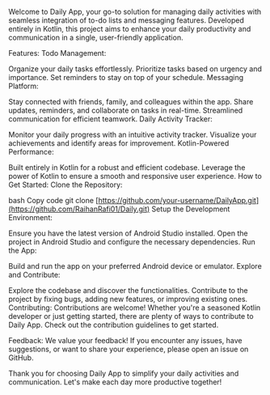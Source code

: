 
Welcome to Daily App, your go-to solution for managing daily activities with seamless integration of to-do lists and messaging features. Developed entirely in Kotlin, this project aims to enhance your daily productivity and communication in a single, user-friendly application.

Features:
Todo Management:

Organize your daily tasks effortlessly.
Prioritize tasks based on urgency and importance.
Set reminders to stay on top of your schedule.
Messaging Platform:

Stay connected with friends, family, and colleagues within the app.
Share updates, reminders, and collaborate on tasks in real-time.
Streamlined communication for efficient teamwork.
Daily Activity Tracker:

Monitor your daily progress with an intuitive activity tracker.
Visualize your achievements and identify areas for improvement.
Kotlin-Powered Performance:

Built entirely in Kotlin for a robust and efficient codebase.
Leverage the power of Kotlin to ensure a smooth and responsive user experience.
How to Get Started:
Clone the Repository:

bash
Copy code
git clone [https://github.com/your-username/DailyApp.git](https://github.com/RaihanRafi01/Daily.git)
Setup the Development Environment:

Ensure you have the latest version of Android Studio installed.
Open the project in Android Studio and configure the necessary dependencies.
Run the App:

Build and run the app on your preferred Android device or emulator.
Explore and Contribute:

Explore the codebase and discover the functionalities.
Contribute to the project by fixing bugs, adding new features, or improving existing ones.
Contributing:
Contributions are welcome! Whether you're a seasoned Kotlin developer or just getting started, there are plenty of ways to contribute to Daily App. Check out the contribution guidelines to get started.

Feedback:
We value your feedback! If you encounter any issues, have suggestions, or want to share your experience, please open an issue on GitHub.

Thank you for choosing Daily App to simplify your daily activities and communication. Let's make each day more productive together!
